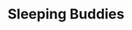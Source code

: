 ---
title: Sleeping Buddies
draft: false
weight: 6
isPublic: true

project_content: 
  bgColor: "#000"
  theme: dark
  work:
    - type: image
      src: img/illustration_sleeping-buddies-01.jpg

    - type: text
      content: |
        Behind the scenes:
      class: text-center

    - group:
      - type: image
        src: img/illustration_sleeping-buddies-03.png
      - type: image
        src: img/illustration_sleeping-buddies-04.png
      - type: image
        src: img/illustration_sleeping-buddies-05.png
      - type: image
        src: img/illustration_sleeping-buddies-06.png

---